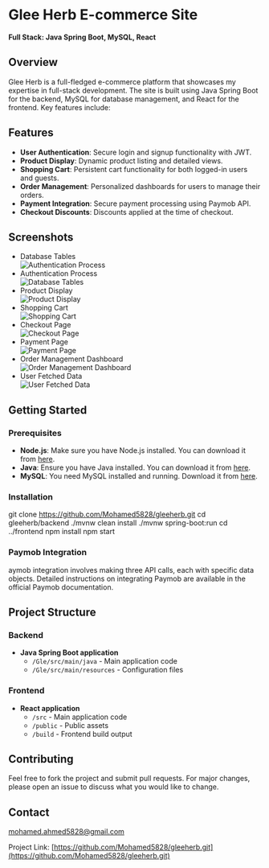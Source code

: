 # Glee Herb E-commerce Site

**Full Stack: Java Spring Boot, MySQL, React**

## Overview

Glee Herb is a full-fledged e-commerce platform that showcases my expertise in full-stack development. The site is built using Java Spring Boot for the backend, MySQL for database management, and React for the frontend. Key features include:

## Features

- **User Authentication**: Secure login and signup functionality with JWT.
- **Product Display**: Dynamic product listing and detailed views.
- **Shopping Cart**: Persistent cart functionality for both logged-in users and guests.
- **Order Management**: Personalized dashboards for users to manage their orders.
- **Payment Integration**: Secure payment processing using Paymob API.
- **Checkout Discounts**: Discounts applied at the time of checkout.

## Screenshots

- Database Tables <br />
  ![Authentication Process](./screenshots/GleeHerb.png)
- Authentication Process <br />
  ![Database Tables](./screenshots/backend1.png)
- Product Display <br />
  ![Product Display](./screenshots/product-page.png)
- Shopping Cart <br />
  ![Shopping Cart](./screenshots/cart1.jpg)
- Checkout Page <br />
  ![Checkout Page](./screenshots/intial-payment.jpg)
- Payment Page <br />
  ![Payment Page](./screenshots/final-payment.jpg)
- Order Management Dashboard <br />
  ![Order Management Dashboard](./screenshots/my-orders.jpg)
- User Fetched Data <br />
  ![User Fetched Data](./screenshots/my-info.jpg)

## Getting Started

### Prerequisites

- **Node.js**: Make sure you have Node.js installed. You can download it from [here](https://nodejs.org/).
- **Java**: Ensure you have Java installed. You can download it from [here](https://www.oracle.com/java/technologies/javase-jdk11-downloads.html).
- **MySQL**: You need MySQL installed and running. Download it from [here](https://www.mysql.com/downloads/).

### Installation

git clone https://github.com/Mohamed5828/gleeherb.git
cd gleeherb/backend
./mvnw clean install
./mvnw spring-boot:run
cd ../frontend
npm install
npm start

### Paymob Integration

aymob integration involves making three API calls, each with specific data objects. Detailed instructions on integrating Paymob are available in the official Paymob documentation.

## Project Structure

### Backend

- **Java Spring Boot application**
  - `/Gle/src/main/java` - Main application code
  - `/Gle/src/main/resources` - Configuration files

### Frontend

- **React application**
  - `/src` - Main application code
  - `/public` - Public assets
  - `/build` - Frontend build output

## Contributing

Feel free to fork the project and submit pull requests. For major changes, please open an issue to discuss what you would like to change.

## Contact

[mohamed.ahmed5828@gmail.com](mailto:mohamed.ahmed5828@gmail.com)

Project Link: [https://github.com/Mohamed5828/gleeherb.git](https://github.com/Mohamed5828/gleeherb.git)
